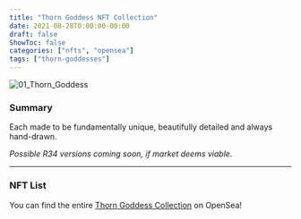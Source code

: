 ```yaml
---
title: "Thorn Goddess NFT Collection"
date: 2021-08-28T0:00:00-00:00
draft: false
ShowToc: false
categories: ["nfts", "opensea"]
tags: ["thorn-goddesses"]
---
```


![01_Thorn_Goddess](/nfts/thorn-goddesses/01_ThornGoddess.jpg#center)

### Summary
Each made to be fundamentally unique, beautifully detailed and always hand-drawn.

*Possible R34 versions coming soon, if market deems viable.*

---
### NFT List
You can find the entire [Thorn Goddess Collection](https://opensea.io/collection/thorn-goddesses) on OpenSea!
